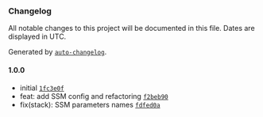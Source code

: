 ### Changelog

All notable changes to this project will be documented in this file. Dates are displayed in UTC.

Generated by [`auto-changelog`](https://github.com/CookPete/auto-changelog).

#### 1.0.0

- initial [`1fc3e0f`](https://github.com/wmakeev/EcwidOrderStateSync/commit/1fc3e0f8fc7fb8deb6878826dceb9bce9c7d3ff4)
- feat: add SSM config and refactoring [`f2beb90`](https://github.com/wmakeev/EcwidOrderStateSync/commit/f2beb90331c44a8dd9bf8585abffc7ec21aec8bf)
- fix(stack): SSM parameters names [`fdfed0a`](https://github.com/wmakeev/EcwidOrderStateSync/commit/fdfed0abc0a83fe12a95f6ec9b0d2f0bc13a6bef)
